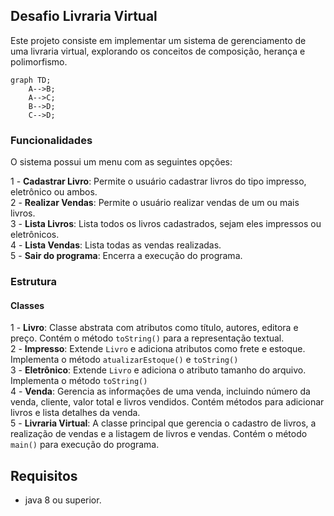 ## Desafio Livraria Virtual

Este projeto consiste em implementar um sistema de gerenciamento de uma livraria virtual, explorando os conceitos de composição, herança e polimorfismo.

```mermaid
graph TD;
    A-->B;
    A-->C;
    B-->D;
    C-->D;
```

### Funcionalidades

O sistema possui um menu com as seguintes opções:

1 - **Cadastrar Livro**: Permite o usuário cadastrar livros do tipo impresso, eletrônico ou ambos.<br />
2 - **Realizar Vendas**: Permite o usuário realizar vendas de um ou mais livros.<br />
3 - **Lista Livros**: Lista todos os livros cadastrados, sejam eles impressos ou eletrônicos.<br />
4 - **Lista Vendas**: Lista todas as vendas realizadas.<br />
5 - **Sair do programa**: Encerra a execução do programa.

### Estrutura

#### Classes

1 - **Livro**: Classe abstrata com atributos como título, autores, editora e preço. Contém o método `toString()` para a representação textual.<br />
2 - **Impresso**: Extende `Livro` e adiciona atributos como frete e estoque. Implementa o método `atualizarEstoque()` e `toString()`<br />
3 - **Eletrônico**: Extende `Livro` e adiciona o atributo tamanho do arquivo. Implementa o método `toString()`<br />
4 - **Venda**: Gerencia as informações de uma venda, incluindo número da venda, cliente, valor total e livros vendidos. Contém métodos para adicionar livros e lista detalhes da venda.<br />
5 - **Livraria Virtual**: A classe principal que gerencia o cadastro de livros, a realização de vendas e a listagem de livros e vendas. Contém o método `main()` para execução do programa.

## Requisitos

- java 8 ou superior.
